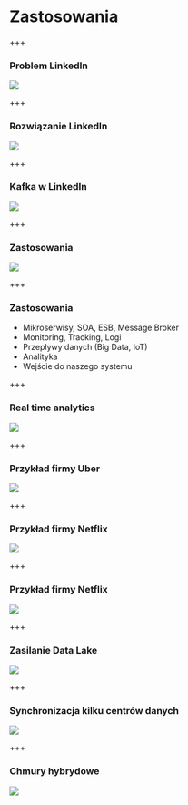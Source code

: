 
# Zastosowania



+++
### Problem LinkedIn
![](assets/img/kafka/use-cases/datapipeline_complex.png)



+++
### Rozwiązanie LinkedIn
![](assets/img/kafka/use-cases/datapipeline_simple.png)



+++
<!-- .slide: class="imagecentersize60" -->
### Kafka w LinkedIn
![](assets/img/kafka/use-cases/kafka-linkedin.png)



+++
### Zastosowania
![](assets/img/kafka/use-cases/chart-kafka-infrastructure.png)



+++
### Zastosowania
* Mikroserwisy, SOA, ESB, Message Broker
* Monitoring, Tracking, Logi
* Przepływy danych (Big Data, IoT)
* Analityka
* Wejście do naszego systemu



+++
<!-- .slide: class="imagecentersize60" -->
### Real time analytics
![](assets/img/kafka/use-cases/real-time-analytics.png)



+++
### Przykład firmy Uber
![](assets/img/kafka/use-cases/kafka-uber.png)



+++
### Przykład firmy Netflix
![](assets/img/kafka/use-cases/kafka-netflix.png)



+++
### Przykład firmy Netflix
![](assets/img/kafka/use-cases/kafka-netflix-stats.png)



+++
### Zasilanie Data Lake
![](assets/img/kafka/use-cases/data-lake.png)



+++
<!-- .slide: class="imagecentersize60" -->
### Synchronizacja kilku centrów danych
![](assets/img/kafka/use-cases/datacenters.png)



+++
### Chmury hybrydowe
![](assets/img/kafka/use-cases/ksql-cloud.png)